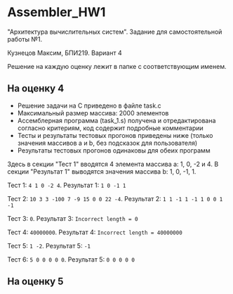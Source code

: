 # Assembler_HW1
"Архитектура вычислительных систем". Задание для самостоятельной работы №1.

Кузнецов Максим, БПИ219. Вариант 4

Решение на каждую оценку лежит в папке с соответствующим именем.

## На оценку 4

- Решение задачи на C приведено в файле task.c
- Максимальный размер массива: 2000 элементов
- Ассемблерная программа (task_1.s) получена и отредактирована согласно критериям, код содержит подробные комментарии
- Тесты и результаты тестовых прогонов приведены ниже (только значения массивов a и b, без подсказок для пользователя)
- Результаты тестовых прогонов одинаковы для обеих программ

Здесь в секции "Тест 1" вводятся 4 элемента массива a: 1, 0, -2 и 4. В секции "Результат 1" выводятся значения массива b: 1, 0, -1, 1.

Тест 1: ``4 1 0 -2 4``. Результат 1: ``1 0 -1 1``

Тест 2: ``10 3 3 -100 7 -9 15 0 0 22 -4``. Результат 2: ``1 1 -1 1 -1 1 0 0 1 -1``

Тест 3: ``0``. Результат 3: ``Incorrect length = 0``

Тест 4: ``40000000``. Результат 4: ``Incorrect length = 40000000``

Тест 5: ``1 -2``. Результат 5: ``-1``

Тест 6: ``5 0 0 0 0 0``. Результат 5: ``0 0 0 0 0``

## На оценку 5

